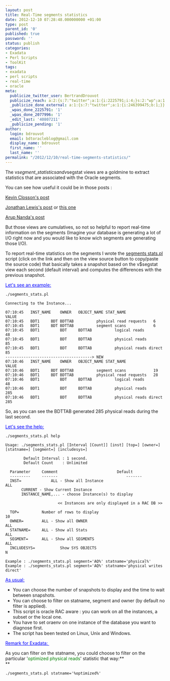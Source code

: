 ```yaml
---
layout: post
title: Real-Time segments statistics
date: 2012-12-10 07:28:48.000000000 +01:00
type: post
parent_id: '0'
published: true
password: ''
status: publish
categories:
- Exadata
- Perl Scripts
- ToolKit
tags:
- exadata
- perl scripts
- real-time
- oracle
meta:
  publicize_twitter_user: BertrandDrouvot
  publicize_reach: a:2:{s:7:"twitter";a:1:{i:2225791;i:4;}s:2:"wp";a:1:{i:0;i:3;}}
  _publicize_done_external: a:1:{s:7:"twitter";a:1:{i:246399475;b:1;}}
  _wpas_done_2225791: '1'
  _wpas_done_2077996: '1'
  _edit_last: '40807211'
  _publicize_pending: '1'
author:
  login: bdrouvot
  email: bdtoracleblog@gmail.com
  display_name: bdrouvot
  first_name: ''
  last_name: ''
permalink: "/2012/12/10/real-time-segments-statistics/"
---
```


The v$segment\_statistics and v$segstat views are a goldmine to extract statistics that are associated with the Oracle segments.

You can see how useful it could be in those posts :

[Kevin Closson's post](http://kevinclosson.wordpress.com/2007/03/13/multiple-buffer-pools-with-oracle/)

[Jonathan Lewis's post](http://jonathanlewis.wordpress.com/2011/09/09/row-lock-waits/) or [this one](http://jonathanlewis.wordpress.com/segment-scans/)

[Arup Nanda's post](http://arup.blogspot.fr/2011/01/more-on-interested-transaction-lists.html)

But those views are cumulatives, so not so helpful to report real-time information on the segments (Imagine your database is generating a lot of I/O right now and you would like to know wich segments are generating those I/O).

To report real-time statistics on the segments I wrote the [segments stats.pl](http://bdrouvot.wordpress.com/segments_stats/ "segments_stats") script (click on the link and then on the view source button to copy/paste the source code) that basically takes a snapshot based on the v$segstat view each second (default interval) and computes the differences with the previous snapshot.

<span style="text-decoration:underline;"><span style="color:#0000ff;text-decoration:underline;">Let's see an example:</span></span>

    ./segments_stats.pl

    Connecting to the Instance...

    07:10:45   INST_NAME    OWNER   OBJECT_NAME STAT_NAME                VALUE     
    07:10:45   BDT1     BDT BDTTAB          physical read requests   6         
    07:10:45   BDT1     BDT BDTTAB          segment scans            6         
    07:10:45   BDT1         BDT     BDTTAB          logical reads            48        
    07:10:45   BDT1         BDT     BDTTAB          physical reads           85        
    07:10:45   BDT1         BDT     BDTTAB          physical reads direct    85   
    --------------------------------------> NEW
    07:10:46   INST_NAME    OWNER   OBJECT_NAME STAT_NAME                VALUE     
    07:10:46   BDT1     BDT BDTTAB          segment scans            19
    07:10:46   BDT1     BDT BDTTAB          physical read requests   28         
    07:10:46   BDT1         BDT     BDTTAB          logical reads            48        
    07:10:46   BDT1         BDT     BDTTAB          physical reads           285        
    07:10:46   BDT1         BDT     BDTTAB          physical reads direct    285

So, as you can see the BDTTAB generated 285 physical reads during the last second.

<span style="text-decoration:underline;"><span style="color:#0000ff;text-decoration:underline;">Let's see the help:</span></span>

    ./segments_stats.pl help

    Usage: ./segments_stats.pl [Interval [Count]] [inst] [top=] [owner=] [statname=] [segment=] [includesys=]

            Default Interval : 1 second.
            Default Count    : Unlimited

      Parameter     Comment                          Default    
      ---------     -------                              -------    
      INST=             ALL - Show all Instance                              ALL        
           CURRENT - Show Current Instance                                         
           INSTANCE_NAME,... - choose Instance(s) to display                       

                           << Instances are only displayed in a RAC DB >>                       

      TOP=          Number of rows to display                            10         
      OWNER=        ALL - Show all OWNER                                 ALL        
      STATNAME=     ALL - Show all Stats                                 ALL        
      SEGMENT=      ALL - Show all SEGMENTS                              ALL        
      INCLUDESYS=           Show SYS OBJECTS                                     N          

    Example : ./segments_stats.pl segment='AQ%' statname='physical%'
    Example : ./segments_stats.pl segment='AQ%' statname='physical writes direct'

<span style="text-decoration:underline;color:#0000ff;">As usual:</span>

-   You can choose the number of snapshots to display and the time to wait between snapshots.
-   You can choose to filter on statname, segment and owner (by default no filter is applied).
-   This script is oracle RAC aware : you can work on all the instances, a subset or the local one.
-   You have to set oraenv on one instance of the database you want to diagnose first.
-   The script has been tested on Linux, Unix and Windows.

<span style="text-decoration:underline;"><span style="color:#0000ff;text-decoration:underline;">Remark for Exadata: </span></span>

As you can filter on the statname, you could choose to filter on the particular '<span style="color:#008000;">optimized physical reads</span>' statistic that way:**  
**

    ./segments_stats.pl statname='%optimized%'
